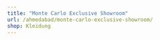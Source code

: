 ```yaml
---
title: "Monte Carlo Exclusive Showroom"
url: /ahmedabad/monte-carlo-exclusive-showroom/
shop: Kleidung
---
```

